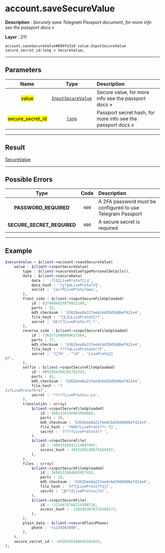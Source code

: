 # account.saveSecureValue

**Description** : *Securely save Telegram Passport document, for more info see the passport docs &raquo;*

**Layer** : 211

```tl
account.saveSecureValue#899fe31d value:InputSecureValue secure_secret_id:long = SecureValue;
```

---

## Parameters

| Name | Type | Description |
| :---: | :---: | :--- |
| <mark>value</mark> | [`InputSecureValue`](type/InputSecureValue) | Secure value, for more info see the passport docs » |
| <mark>secure_secret_id</mark> | [`long`](type/long) | Passport secret hash, for more info see the passport docs » |

---

## Result

[SecureValue](type/SecureValue)

---

## Possible Errors

| Type | Code | Description |
| :---: | :---: | :--- |
| **PASSWORD_REQUIRED** | `400` | A 2FA password must be configured to use Telegram Passport |
| **SECURE_SECRET_REQUIRED** | `400` | A secure secret is required |

---

## Example

```php
$secureValue = $client->account->saveSecureValue(
	value : $client->inputSecureValue(
		type : $client->secureValueTypePersonalDetails(),
		data : $client->secureData(
			data : '-?lSLiveProto?|߃',
			data_hash : '?y?g$LiveProto?nƪ',
			secret : '[a<?PLiveProto?oww',
		),
		front_side : $client->inputSecureFileUploaded(
			id : 8374006829579932108,
			parts : 55,
			md5_checksum : 'b362bee8a21feedcbd20d5b0bef421e4',
			file_hash : '?L1LiveProtoY??',
			secret : 'G6?{?LiveProtoء?\'?',
		),
		reverse_side : $client->inputSecureFileUploaded(
			id : 7363571406099617564,
			parts : 77,
			md5_checksum : 'b362bee8a21feedcbd20d5b0bef421e4',
			file_hash : '????eLiveProtoǅ)?P',
			secret : '(?4' . "\0" . 'LiveProto
@?',
		),
		selfie : $client->inputSecureFileUploaded(
			id : 4091956289245762343,
			parts : 41,
			md5_checksum : 'b362bee8a21feedcbd20d5b0bef421e4',
			file_hash : '?
2s?LiveProto?6?&?',
			secret : '??<??LiveProtoc=,Lo',
		),
		translation : array(
			$client->inputSecureFileUploaded(
				id : 5601436146483660668,
				parts : 38,
				md5_checksum : 'b362bee8a21feedcbd20d5b0bef421e4',
				file_hash : '?6KD?LiveProto??\'?',
				secret : '?????LiveProtocd??`',
			),
			$client->inputSecureFile(
				id : -4003558432214607447,
				access_hash : 4415266239679104107,
			),
		),
		files : array(
			$client->inputSecureFileUploaded(
				id : 1694531684693057455,
				parts : 16,
				md5_checksum : 'b362bee8a21feedcbd20d5b0bef421e4',
				file_hash : 'Ͽ??LiveProto?f1?',
				secret : 'E??ZLiveProto=?a?',
			),
			$client->inputSecureFile(
				id : -2210470766219388736,
				access_hash : -1385983878335564573,
			),
		),
		plain_data : $client->securePlainPhone(
			phone : '+1234567890',
		),
	),
	secure_secret_id : -4326395588646342023,
);
```